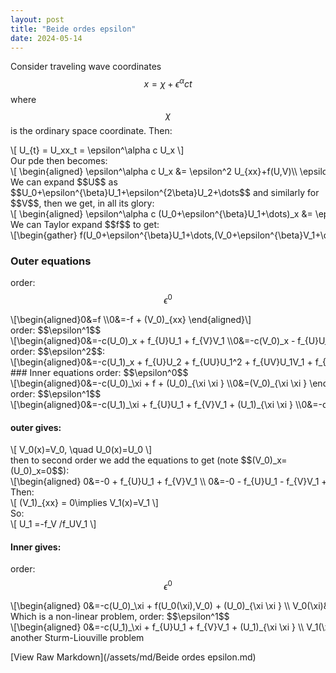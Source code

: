 ```yaml
---
layout: post
title: "Beide ordes epsilon"
date: 2024-05-14
---
```


<style>
.math-container {
    max-width: 100%;
    overflow-x: auto;
    white-space: nowrap;
}
</style>

Consider traveling wave coordinates $$x = \chi+\epsilon^\alpha c t$$ where $$\chi$$ is the ordinary space coordinate. Then:
<div class="math-container">\[
U_{t} = U_xx_t = \epsilon^\alpha c U_x
\]</div>
Our pde then becomes:
<div class="math-container">\[
\begin{aligned}
\epsilon^\alpha c U_x &= \epsilon^2 U_{xx}+f(U,V)\\
\epsilon^\alpha c V_x &= V_{xx}-f(U,V)\\
\end{aligned}
\]</div>
We can expand $$U$$ as $$U_0+\epsilon^{\beta}U_1+\epsilon^{2\beta}U_2+\dots$$ and similarly for $$V$$, then we get, in all its glory:
<div class="math-container">\[
\begin{aligned}
\epsilon^\alpha c (U_0+\epsilon^{\beta}U_1+\dots)_x &= \epsilon^2 (U_0+\epsilon^{\beta}U_1+\dots)_{xx}+f(U_0+\epsilon^{\beta}U_1+\dots,(V_0+\epsilon^{\beta}V_1+\dots))\\
\epsilon^\alpha c (V_0+\epsilon^{\beta}V_1+\dots)_x &= (V_0+\epsilon^{\beta}V_1+\dots)_{xx}-f((U_0+\epsilon^{\beta}U_1+\dots),(V_0+\epsilon^{\beta}V_1+\dots))\\
\end{aligned}
\]</div>
We can Taylor expand $$f$$ to get:
<div class="math-container">\[\begin{gather}
f(U_0+\epsilon^{\beta}U_1+\dots,(V_0+\epsilon^{\beta}V_1+\dots))\\=f(U_0,V_0)+\epsilon^\beta f_U(U_0,V_0)(U-U_0)+\epsilon^\beta f_V(U_0,V_0)(V-V_0)+\dots
\end{gather}\]</div>

### Outer equations
order: $$\epsilon^0$$
<div class="math-container">\[\begin{aligned}0&=f \\0&=-f + (V_0)_{xx} \end{aligned}\]</div>
order: $$\epsilon^1$$
<div class="math-container">\[\begin{aligned}0&=-c(U_0)_x + f_{U}U_1 + f_{V}V_1 \\0&=-c(V_0)_x - f_{U}U_1 - f_{V}V_1 + (V_1)_{xx} \end{aligned}\]</div>
order: $$\epsilon^2$$:
<div class="math-container">\[\begin{aligned}0&=-c(U_1)_x + f_{U}U_2 + f_{UU}U_1^2 + f_{UV}U_1V_1 + f_{V}V_2 + f_{VV}V_1^2 + (U_0)_{xx} \\0&=-c(V_1)_x - f_{U}U_2 - f_{UU}U_1^2 - f_{UV}U_1V_1 - f_{V}V_2 - f_{VV}V_1^2 + (V_2)_{xx} \end{aligned}\]</div>
### Inner equations
order: $$\epsilon^0$$
<div class="math-container">\[\begin{aligned}0&=-c(U_0)_\xi  + f + (U_0)_{\xi \xi } \\0&=(V_0)_{\xi \xi } \end{aligned}\]</div>
order: $$\epsilon^1$$
<div class="math-container">\[\begin{aligned}0&=-c(U_1)_\xi  + f_{U}U_1 + f_{V}V_1 + (U_1)_{\xi \xi } \\0&=-c(V_0)_\xi  + (V_1)_{\xi \xi } \end{aligned}\]</div>

#### outer gives:
<div class="math-container">\[
V_0(x)=V_0, \quad U_0(x)=U_0
\]</div>
then to second order we add the equations to get (note $$(V_0)_x=(U_0)_x=0$$):
<div class="math-container">\[\begin{aligned}
0&=-0 + f_{U}U_1 + f_{V}V_1 \\
0&=-0 - f_{U}U_1 - f_{V}V_1 + (V_1)_{xx} 
\end{aligned}\]</div>
Then:
<div class="math-container">\[
(V_1)_{xx} = 0\implies V_1(x)=V_1
\]</div>
So:
<div class="math-container">\[
U_1 =-f_V /f_UV_1
\]</div>

#### Inner gives:
order: $$\epsilon^0$$
<div class="math-container">\[\begin{aligned}
0&=-c(U_0)_\xi  + f(U_0(\xi),V_0) + (U_0)_{\xi \xi } \\
V_0(\xi)&=V_0
\end{aligned}\]</div>
Which is a non-linear problem, 
order: $$\epsilon^1$$
<div class="math-container">\[\begin{aligned}
0&=-c(U_1)_\xi  + f_{U}U_1 + f_{V}V_1 + (U_1)_{\xi \xi } \\
V_1(\xi)&=V_1 
\end{aligned}\]</div>
another Sturm-Liouville problem


[View Raw Markdown](/assets/md/Beide ordes epsilon.md)
